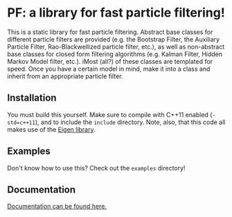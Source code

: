 # PF: a library for fast particle filtering!

This is a static library for fast particle filtering. Abstract base classes for different particle filters are provided (e.g. the Bootstrap Filter, the Auxiliary Particle Filter, Rao-Blackwellized particle filter, etc.), as well as non-abstract base classes for closed form filtering algorithms (e.g. Kalman Filter, Hidden Markov Model filter, etc.). iMost (all?) of these classes are templated for speed. Once you have a certain model in mind, make it into a class and inherit from an appropriate particle filter. 

## Installation
You must build this yourself. Make sure to compile with C++11 enabled (`-std=c++11`), and to include the `include` directory. Note, also, that this code all makes use of the [Eigen library](http://eigen.tuxfamily.org/).

## Examples
Don't know how to use this? Check out the `examples` directory!

## Documentation
[Documentation can be found here.](https://tbrown122387.github.io/pf/) 


